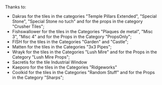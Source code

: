 Thanks to:
- Dakras for the tiles in the categories "Temple Pillars Extended", "Special Stone", "Special Stone no tuch" and for the props in the category "Crusher Tiles";
- Fishswallower for the tiles in the Categories "Plaques de metal", "Misc 3", "Misc 4" and for the Props in the Category "PropsOnly";
- FISH for the tiles in the Categories "Garden" and "Castle";
- Matten for the tiles in the Categories "3x3 Pipes";
- Wrayk for the tiles in the Categories "Lush Mire" and for the Props in the Category "Lush Mire Props";
- Sacretis for the tile Industrial Window
- Kaeporo for the tiles in the Categories "Ridgeworks"
- Coolkid for the tiles in the Categories "Random Stuff" and for the Props in the Category "Sharps";